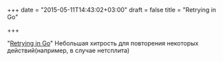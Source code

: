 +++
date = "2015-05-11T14:43:02+03:00"
draft = false
title = "Retrying in Go"

+++

<p>&quot;<a href="https://medium.com/matryer/retrying-in-golang-quicktip-f688d00e650a">Retrying in Go</a>&quot; Небольшая хитрость для повторения некоторых действий(например, в случае нетсплита)</p>

